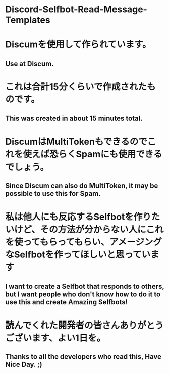 # Discord-Selfbot-Read-Message-Templates
# Discumを使用して作られています。
## Use at Discum.



# これは合計15分くらいで作成されたものです。
## This was created in about 15 minutes total.

# DiscumはMultiTokenもできるのでこれを使えば恐らくSpamにも使用できるでしょう。
## Since Discum can also do MultiToken, it may be possible to use this for Spam.

# 私は他人にも反応するSelfbotを作りたいけど、その方法が分からない人にこれを使ってもらってもらい、アメージングなSelfbotを作ってほしいと思っています
## I want to create a Selfbot that responds to others, but I want people who don't know how to do it to use this and create Amazing Selfbots!

# 読んでくれた開発者の皆さんありがとうございます、よい1日を。
## Thanks to all the developers who read this, Have Nice Day. ;)
